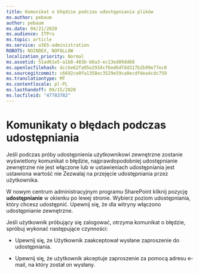```yaml
---
title: Komunikat o błędzie podczas udostępniania plików
ms.author: pebaum
author: pebaum
ms.date: 04/21/2020
ms.audience: ITPro
ms.topic: article
ms.service: o365-administration
ROBOTS: NOINDEX, NOFOLLOW
localization_priority: Normal
ms.assetid: 51ad61e5-a1b8-483b-b6a3-ec13ed09dd68
ms.openlocfilehash: dccbe62fa95e2934cf6ed6d7dd317b2b99e77ec0
ms.sourcegitcommit: c6692ce0fa1358ec3529e59ca0ecdfdea4cdc759
ms.translationtype: MT
ms.contentlocale: pl-PL
ms.lasthandoff: 09/15/2020
ms.locfileid: "47783782"
---
```

# <a name="error-messages-when-sharing"></a>Komunikaty o błędach podczas udostępniania

Jeśli podczas próby udostępnienia użytkownikowi zewnętrzne zostanie wyświetlony komunikat o błędzie, najprawdopodobniej udostępnianie zewnętrzne nie jest włączone lub w ustawieniach udostępniania jest ustawiona wartość nie Zezwalaj na przejęcie udostępniania przez użytkownika.
  
W nowym centrum administracyjnym programu SharePoint kliknij pozycję **udostępnianie** w okienku po lewej stronie. Wybierz poziom udostępniania, który chcesz udostępnić. Upewnij się, że dla witryny włączono udostępnianie zewnętrzne. 
  
Jeśli użytkownik próbujący się zalogować, otrzyma komunikat o błędzie, spróbuj wykonać następujące czynności:
  
- Upewnij się, że Użytkownik zaakceptował wysłane zaproszenie do udostępniania.
    
- Upewnij się, że użytkownik akceptuje zaproszenie za pomocą adresu e-mail, na który został on wysłany.
    

